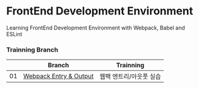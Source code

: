# FrontEnd Development Environment

Learning FrontEnd Development Environment with Webpack, Babel and ESLint

### Trainning Branch

|     |                                             Branch                                              |        Trainning        |
| :-: | :---------------------------------------------------------------------------------------------: | :---------------------: |
| 01  | [Webpack Entry & Output](https://github.com/ShigatsuEl/frontend-dev-env/tree/1-webpack/1-entry) | 웹팩 엔트리/아웃풋 실습 |
